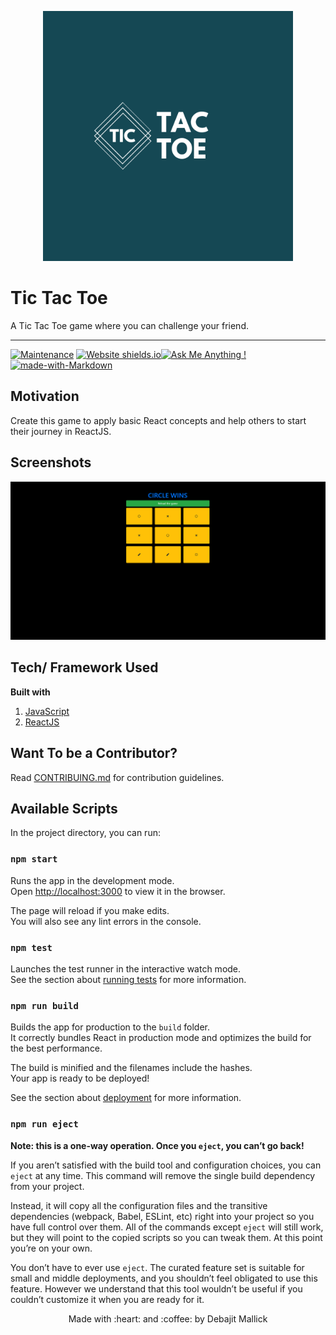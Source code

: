 <p align="center">
  <img style="border-width: 0" width="400" height="400" src="./public/logoTicTacToe.png" alt="Todo App logo">
</p>

# Tic Tac Toe

A Tic Tac Toe game where you can challenge your friend.

---

[![Maintenance](https://img.shields.io/badge/Maintained%3F-yes-green.svg)](https://github.com/debajit13/Tic-Tac-Toe/graphs/commit-activity) [![Website shields.io](https://img.shields.io/website-up-down-green-red/http/shields.io.svg)](https://debajit13.github.io/Tic-Tac-Toe/)[![Ask Me Anything !](https://img.shields.io/badge/Ask%20me-anything-1abc9c.svg)](https://github.com/debajit13/Tic-Tac-Toe/discussions/1) [![made-with-Markdown](https://img.shields.io/badge/Made%20with-Markdown-1f425f.svg)](http://commonmark.org)

## Motivation

Create this game to apply basic React concepts and help others to start their journey in ReactJS.

## Screenshots

<img src="public/screenshot.png">

## Tech/ Framework Used

**Built with**

1. [JavaScript](https://developer.mozilla.org/en-US/docs/Web/javascript)
2. [ReactJS](https://reactjs.org/)

## Want To be a Contributor?

Read [CONTRIBUING.md](./CONTRIBUTING.md) for contribution guidelines.

## Available Scripts

In the project directory, you can run:

### `npm start`

Runs the app in the development mode.\
Open [http://localhost:3000](http://localhost:3000) to view it in the browser.

The page will reload if you make edits.\
You will also see any lint errors in the console.

### `npm test`

Launches the test runner in the interactive watch mode.\
See the section about [running tests](https://facebook.github.io/create-react-app/docs/running-tests) for more information.

### `npm run build`

Builds the app for production to the `build` folder.\
It correctly bundles React in production mode and optimizes the build for the best performance.

The build is minified and the filenames include the hashes.\
Your app is ready to be deployed!

See the section about [deployment](https://facebook.github.io/create-react-app/docs/deployment) for more information.

### `npm run eject`

**Note: this is a one-way operation. Once you `eject`, you can’t go back!**

If you aren’t satisfied with the build tool and configuration choices, you can `eject` at any time. This command will remove the single build dependency from your project.

Instead, it will copy all the configuration files and the transitive dependencies (webpack, Babel, ESLint, etc) right into your project so you have full control over them. All of the commands except `eject` will still work, but they will point to the copied scripts so you can tweak them. At this point you’re on your own.

You don’t have to ever use `eject`. The curated feature set is suitable for small and middle deployments, and you shouldn’t feel obligated to use this feature. However we understand that this tool wouldn’t be useful if you couldn’t customize it when you are ready for it.

<p align="center">Made with :heart: and :coffee: by Debajit Mallick</p>
